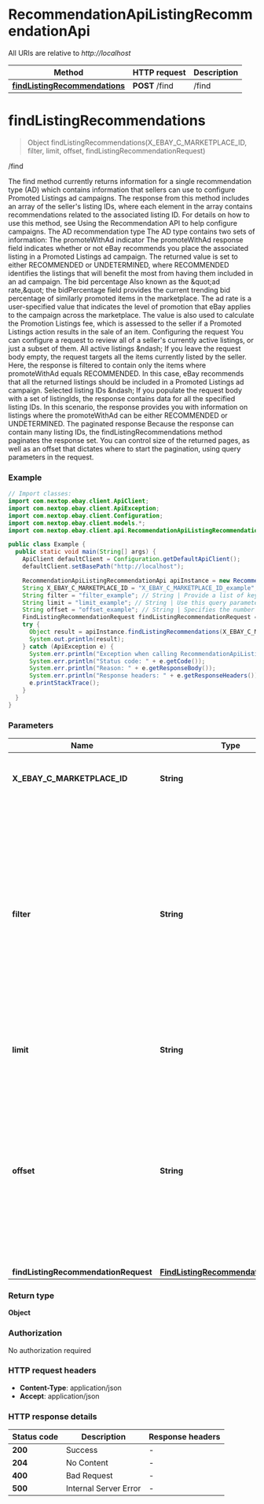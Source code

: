 # RecommendationApiListingRecommendationApi

All URIs are relative to *http://localhost*

Method | HTTP request | Description
------------- | ------------- | -------------
[**findListingRecommendations**](RecommendationApiListingRecommendationApi.md#findListingRecommendations) | **POST** /find | /find


<a name="findListingRecommendations"></a>
# **findListingRecommendations**
> Object findListingRecommendations(X_EBAY_C_MARKETPLACE_ID, filter, limit, offset, findListingRecommendationRequest)

/find

The find method currently returns information for a single recommendation type (AD) which contains information that sellers can use to configure Promoted Listings ad campaigns. The response from this method includes an array of the seller&#39;s listing IDs, where each element in the array contains recommendations related to the associated listing ID. For details on how to use this method, see Using the Recommendation API to help configure campaigns. The AD recommendation type The AD type contains two sets of information: The promoteWithAd indicator The promoteWithAd response field indicates whether or not eBay recommends you place the associated listing in a Promoted Listings ad campaign. The returned value is set to either RECOMMENDED or UNDETERMINED, where RECOMMENDED identifies the listings that will benefit the most from having them included in an ad campaign. The bid percentage Also known as the &amp;quot;ad rate,&amp;quot; the bidPercentage field provides the current trending bid percentage of similarly promoted items in the marketplace. The ad rate is a user-specified value that indicates the level of promotion that eBay applies to the campaign across the marketplace. The value is also used to calculate the Promotion Listings fee, which is assessed to the seller if a Promoted Listings action results in the sale of an item. Configuring the request You can configure a request to review all of a seller&#39;s currently active listings, or just a subset of them. All active listings &amp;ndash; If you leave the request body empty, the request targets all the items currently listed by the seller. Here, the response is filtered to contain only the items where promoteWithAd equals RECOMMENDED. In this case, eBay recommends that all the returned listings should be included in a Promoted Listings ad campaign. Selected listing IDs &amp;ndash; If you populate the request body with a set of listingIds, the response contains data for all the specified listing IDs. In this scenario, the response provides you with information on listings where the promoteWithAd can be either RECOMMENDED or UNDETERMINED. The paginated response Because the response can contain many listing IDs, the findListingRecommendations method paginates the response set. You can control size of the returned pages, as well as an offset that dictates where to start the pagination, using query parameters in the request.

### Example
```java
// Import classes:
import com.nextop.ebay.client.ApiClient;
import com.nextop.ebay.client.ApiException;
import com.nextop.ebay.client.Configuration;
import com.nextop.ebay.client.models.*;
import com.nextop.ebay.client.api.RecommendationApiListingRecommendationApi;

public class Example {
  public static void main(String[] args) {
    ApiClient defaultClient = Configuration.getDefaultApiClient();
    defaultClient.setBasePath("http://localhost");

    RecommendationApiListingRecommendationApi apiInstance = new RecommendationApiListingRecommendationApi(defaultClient);
    String X_EBAY_C_MARKETPLACE_ID = "X_EBAY_C_MARKETPLACE_ID_example"; // String | Use this header to specify the eBay marketplace where you list the items for which you want to get recommendations.
    String filter = "filter_example"; // String | Provide a list of key-value pairs to specify the criteria you want to use to filter the response. In the list, separate each filter key from its associated value with a colon (&quot;:&quot;). Currently, the only supported filter value is recommendationTypes and it supports only the (&quot;AD&quot;) type. Follow the recommendationTypes specifier with the filter type(s) enclosed in curly braces (&quot;{ }&quot;), and separate multiple types with commas. Example: filter=recommendationTypes:{AD} Default: recommendationTypes:{AD}
    String limit = "limit_example"; // String | Use this query parameter to set the maximum number of ads to return on a page from the paginated response. Default: 10 Maximum: 500
    String offset = "offset_example"; // String | Specifies the number of ads to skip in the result set before returning the first ad in the paginated response. Combine offset with the limit query parameter to control the items returned in the response. For example, if you supply an offset of 0 and a limit of 10, the first page of the response contains the first 10 items from the complete list of items retrieved by the call. If offset is 10 and limit is 20, the first page of the response contains items 11-30 from the complete result set. Default: 0
    FindListingRecommendationRequest findListingRecommendationRequest = new FindListingRecommendationRequest(); // FindListingRecommendationRequest | 
    try {
      Object result = apiInstance.findListingRecommendations(X_EBAY_C_MARKETPLACE_ID, filter, limit, offset, findListingRecommendationRequest);
      System.out.println(result);
    } catch (ApiException e) {
      System.err.println("Exception when calling RecommendationApiListingRecommendationApi#findListingRecommendations");
      System.err.println("Status code: " + e.getCode());
      System.err.println("Reason: " + e.getResponseBody());
      System.err.println("Response headers: " + e.getResponseHeaders());
      e.printStackTrace();
    }
  }
}
```

### Parameters

Name | Type | Description  | Notes
------------- | ------------- | ------------- | -------------
 **X_EBAY_C_MARKETPLACE_ID** | **String**| Use this header to specify the eBay marketplace where you list the items for which you want to get recommendations. |
 **filter** | **String**| Provide a list of key-value pairs to specify the criteria you want to use to filter the response. In the list, separate each filter key from its associated value with a colon (&amp;quot;:&amp;quot;). Currently, the only supported filter value is recommendationTypes and it supports only the (&amp;quot;AD&amp;quot;) type. Follow the recommendationTypes specifier with the filter type(s) enclosed in curly braces (&amp;quot;{ }&amp;quot;), and separate multiple types with commas. Example: filter&#x3D;recommendationTypes:{AD} Default: recommendationTypes:{AD} | [optional]
 **limit** | **String**| Use this query parameter to set the maximum number of ads to return on a page from the paginated response. Default: 10 Maximum: 500 | [optional]
 **offset** | **String**| Specifies the number of ads to skip in the result set before returning the first ad in the paginated response. Combine offset with the limit query parameter to control the items returned in the response. For example, if you supply an offset of 0 and a limit of 10, the first page of the response contains the first 10 items from the complete list of items retrieved by the call. If offset is 10 and limit is 20, the first page of the response contains items 11-30 from the complete result set. Default: 0 | [optional]
 **findListingRecommendationRequest** | [**FindListingRecommendationRequest**](FindListingRecommendationRequest.md)|  | [optional]

### Return type

**Object**

### Authorization

No authorization required

### HTTP request headers

 - **Content-Type**: application/json
 - **Accept**: application/json

### HTTP response details
| Status code | Description | Response headers |
|-------------|-------------|------------------|
**200** | Success |  -  |
**204** | No Content |  -  |
**400** | Bad Request |  -  |
**500** | Internal Server Error |  -  |

